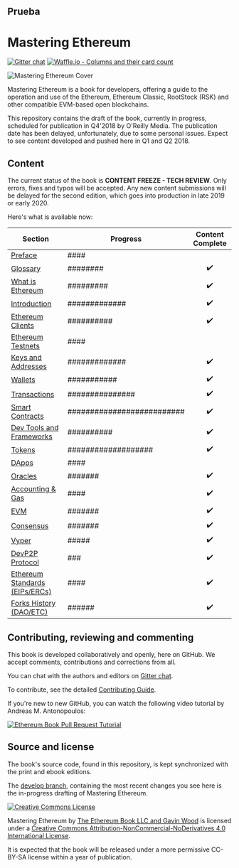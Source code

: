 ## Prueba
# Mastering Ethereum

[![Gitter chat](https://badges.gitter.im/gitterHQ/gitter.png)](https://gitter.im/ethereumbook/Lobby)
[![Waffle.io - Columns and their card count](https://badge.waffle.io/ethereumbook/ethereumbook.svg?columns=all)](https://waffle.io/ethereumbook/ethereumbook)

![Mastering Ethereum Cover](images/cover_thumb.png)

Mastering Ethereum is a book for developers, offering a guide to the operation and use of the Ethereum, Ethereum Classic, RootStock (RSK) and other compatible EVM-based open blockchains.

This repository contains the draft of the book, currently in progress, scheduled for publication in Q4'2018 by O'Reilly Media. The publication date has been delayed, unfortunately, due to some personal issues. Expect to see content developed and pushed here in Q1 and Q2 2018.

## Content

The current status of the book is **CONTENT FREEZE - TECH REVIEW**. Only errors, fixes and typos will be accepted. Any new content submissions will be delayed for the second edition, which goes into production in late 2019 or early 2020.

Here's what is available now:

| Section | Progress | Content Complete |
|-------|------|:------:|
| [Preface](preface.asciidoc) | #### ||
| [Glossary](glossary.asciidoc) | ######## | :heavy_check_mark: |
| [What is Ethereum](what-is.asciidoc) | ######### | :heavy_check_mark: |
| [Introduction](intro.asciidoc) | ############# | :heavy_check_mark: |
| [Ethereum Clients](clients.asciidoc) | ########## | :heavy_check_mark: |
| [Ethereum Testnets](ethereum-testnets.asciidoc) | #### ||
| [Keys and Addresses](keys-addresses.asciidoc) | ############# | :heavy_check_mark: |
| [Wallets](wallets.asciidoc) | ########### | :heavy_check_mark: |
| [Transactions](transactions.asciidoc) | ############### | :heavy_check_mark: |
| [Smart Contracts](smart-contracts.asciidoc) | ########################## | :heavy_check_mark: |
| [Dev Tools and Frameworks](dev-tools.asciidoc) | ########## | :heavy_check_mark: |
| [Tokens](tokens.asciidoc) | ################### | :heavy_check_mark: |
| [DApps](dapps.asciidoc) | #### ||
| [Oracles](oracles.asciidoc) | ####### | :heavy_check_mark: |
| [Accounting & Gas](gas.asciidoc) | #### | :heavy_check_mark: |
| [EVM](evm.asciidoc) | ####### | :heavy_check_mark: |
| [Consensus](consensus.asciidoc) | ####### | :heavy_check_mark: |
| [Vyper](vyper.asciidoc) | ##### | :heavy_check_mark: |
| [DevP2P Protocol](devp2p-protocol.asciidoc) | ### | :heavy_check_mark: |
| [Ethereum Standards (EIPs/ERCs)](standards-eip-erc.asciidoc) | #### | :heavy_check_mark: |
| [Forks History (DAO/ETC)](forks-history.asciidoc) | ###### | :heavy_check_mark: |

## Contributing, reviewing and commenting

This book is developed collaboratively and openly, here on GitHub. We accept comments, contributions and corrections from all.

You can chat with the authors and editors on [Gitter chat](https://gitter.im/ethereumbook/Lobby).

To contribute, see the detailed [Contributing Guide](./CONTRIBUTING.md).

If you're new to new GitHub, you can watch the following video tutorial by Andreas M. Antonopoulos:

[![Ethereum Book Pull Request Tutorial](https://img.youtube.com/vi/IBYHohWm_5w/0.jpg)](https://www.youtube.com/watch?v=IBYHohWm_5w)

## Source and license

The book's source code, found in this repository, is kept synchronized with the print and ebook editions.

The [develop branch](https://github.com/ethereumbook/ethereumbook/tree/develop), containing the most recent changes you see here is the in-progress drafting of Mastering Ethereum.

[![Creative Commons License](https://i.creativecommons.org/l/by-nc-nd/4.0/88x31.png)](https://creativecommons.org/licenses/by-nc-nd/4.0/)

<span xmlns:dct="http://purl.org/dc/terms/" property="dct:title">Mastering Ethereum</span> by <a xmlns:cc="http://creativecommons.org/ns#" href="https://antonopoulos.com/" property="cc:attributionName" rel="cc:attributionURL">The Ethereum Book LLC and Gavin Wood</a> is licensed under a <a rel="license" href="http://creativecommons.org/licenses/by-nc-nd/4.0/">Creative Commons Attribution-NonCommercial-NoDerivatives 4.0 International License</a>.

It is expected that the book will be released under a more permissive CC-BY-SA license within a year of publication.
